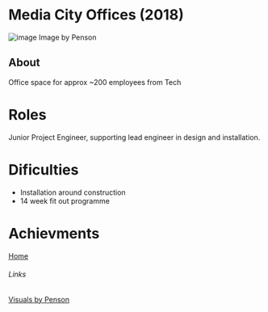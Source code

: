 # Media City Offices (2018)

![image](https://penson-ef7b.kxcdn.com/uploads/cache/image_2000_webp/uploads/media/5d038c28da54a/penson-thg-media-city-reception.webp?originalExtension=jpg)
Image by Penson

## About

Office space for approx ~200 employees from Tech

# Roles

Junior Project Engineer, supporting lead engineer in design and installation.

# Dificulties

- Installation around construction
- 14 week fit out programme 

# Achievments



[Home](../index.md)

###### Links

[Visuals by Penson](https://penson.co/en/works?page=4)

